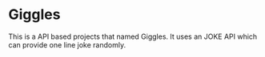 # Giggles
This is a API based projects that named Giggles. It uses an JOKE API which can provide one line joke randomly.
